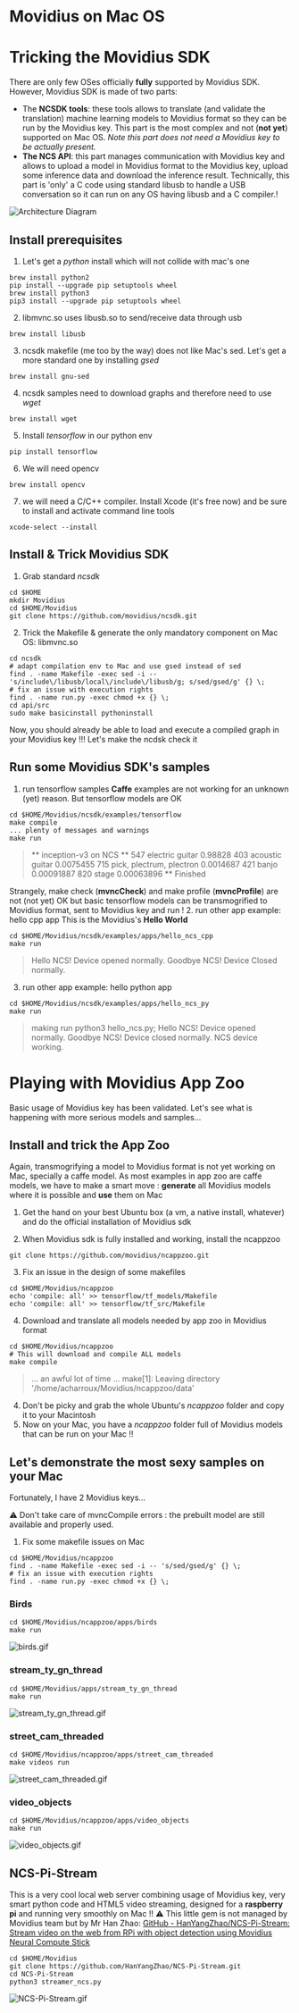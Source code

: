 # Movidius on Mac OS

# Tricking the Movidius SDK
There are only few OSes officially **fully** supported by Movidius SDK.
However, Movidius SDK is made of two parts:
* The **NCSDK tools**: these tools allows to translate (and validate the translation) machine learning models to Movidius format so they can be run by the Movidius key. This part is the most complex and not (**not yet**) supported on Mac OS. 
*Note this part does not need a Movidius key to be actually present.*
* **The NCS API**: this part manages communication with Movidius key and allows to upload a model in Movidius format to the Movidius key, upload some inference data and download the inference result. Technically, this part is 'only' a C code using standard libusb to handle a USB conversation so it can run on any OS having libusb and a C compiler.!


![Architecture Diagram](Images/Movidius_SDK.SVG)
## Install prerequisites

1. Let's get a *python* install which will not collide with mac's one
```
brew install python2
pip install --upgrade pip setuptools wheel
brew install python3
pip3 install --upgrade pip setuptools wheel
```
2. libmvnc.so uses libusb.so to send/receive data through usb
```
brew install libusb
```
3. ncsdk makefile (me too by the way) does not like Mac's sed. Let's get a more standard one by installing *gsed*
```
brew install gnu-sed
```
4. ncsdk samples need to download graphs and therefore need to use *wget*
```
brew install wget
```
5. Install *tensorflow* in our python env
```
pip install tensorflow
```
6. We will need opencv
```
brew install opencv
````
7. we will need a C/C++ compiler. Install Xcode (it's free now) and be sure to install and activate command line tools
```
xcode-select --install
```

## Install & Trick Movidius SDK
1. Grab standard *ncsdk*
```
cd $HOME
mkdir Movidius
cd $HOME/Movidius
git clone https://github.com/movidius/ncsdk.git
```
2. Trick the Makefile & generate the only mandatory component on Mac OS: libmvnc.so
```
cd ncsdk
# adapt compilation env to Mac and use gsed instead of sed
find . -name Makefile -exec sed -i -- 's/include\/libusb/local\/include\/libusb/g; s/sed/gsed/g' {} \;
# fix an issue with execution rights
find . -name run.py -exec chmod +x {} \;
cd api/src
sudo make basicinstall pythoninstall
```
Now, you should already be able to load and execute a compiled graph in your Movidius key !!! Let's make the ncdsk check it

## Run some Movidius SDK's samples

1. run tensorflow samples
**Caffe** examples are not working for an unknown (yet) reason. But tensorflow models are OK
```
cd $HOME/Movidius/ncsdk/examples/tensorflow
make compile
... plenty of messages and warnings
make run
```
>**
inception-v3 on NCS
**
547 electric guitar 0.98828
403 acoustic guitar 0.0075455
715 pick, plectrum, plectron 0.0014687
421 banjo 0.00091887
820 stage 0.00063896
**
Finished

Strangely, make check (**mvncCheck**) and make profile (**mvncProfile**) are not (not yet) OK but basic tensorflow models can be transmogrified to Movidius format, sent to Movidius key and run !
2. run other app example: hello cpp app
This is the Movidius's **Hello World**
```
cd $HOME/Movidius/ncsdk/examples/apps/hello_ncs_cpp
make run
```
>Hello NCS! Device opened normally.
Goodbye NCS!  Device Closed normally.

3. run other app example: hello python app
```
cd $HOME/Movidius/ncsdk/examples/apps/hello_ncs_py
make run
```
>making run
python3 hello_ncs.py;
Hello NCS! Device opened normally.
Goodbye NCS! Device closed normally.
NCS device working.

# Playing with Movidius App Zoo
Basic usage of Movidius key has been validated. Let's see what is happening with more serious models and samples...

## Install and trick the App Zoo

Again, transmogrifying a model to Movidius format is not yet working on Mac, specially a caffe model. As most examples in app zoo are caffe models, we have to make a smart move : **generate** all Movidius models where it is possible and **use** them on Mac
1. Get the hand on your best Ubuntu box (a vm, a native install, whatever) and do the official installation of Movidius sdk

2. When Movidius sdk is fully installed and working, install the ncappzoo
```
git clone https://github.com/movidius/ncappzoo.git
```
3. Fix an issue in the design of some makefiles
```
cd $HOME/Movidius/ncappzoo
echo 'compile: all' >> tensorflow/tf_models/Makefile
echo 'compile: all' >> tensorflow/tf_src/Makefile
```
4. Download and translate all models needed by app zoo in Movidius format
```
cd $HOME/Movidius/ncappzoo
# This will download and compile ALL models
make compile
```
>...
 an awful lot of time
 ...
 make[1]: Leaving directory '/home/acharroux/Movidius/ncappzoo/data'

4. Don't be picky and grab the whole Ubuntu's *ncappzoo* folder and copy it to your Macintosh
5. Now on your Mac, you have a *ncappzoo* folder full of Movidius models that can be run on your Mac !!
## Let's demonstrate the most sexy samples on your Mac
Fortunately, I have 2 Movidius keys...

:warning: Don't take care of mvncCompile errors : the prebuilt model are still available and properly used.

1. Fix some makefile issues on Mac
```
cd $HOME/Movidius/ncappzoo
find . -name Makefile -exec sed -i -- 's/sed/gsed/g' {} \;
# fix an issue with execution rights
find . -name run.py -exec chmod +x {} \;
```
### Birds 

```
cd $HOME/Movidius/ncappzoo/apps/birds
make run
```
![birds.gif](Images/birds.gif)

### stream_ty_gn_thread
```
cd $HOME/Movidius/apps/stream_ty_gn_thread
make run
```
![stream_ty_gn_thread.gif](Images/stream_ty_gn_thread.gif)

### street_cam_threaded
```
cd $HOME/Movidius/ncappzoo/apps/street_cam_threaded
make videos run
```
![street_cam_threaded.gif](Images/street_cam_threaded.gif)

### video_objects
```
cd $HOME/Movidius/ncappzoo/apps/video_objects
make run
```
![video_objects.gif](Images/video_objects.gif)

## NCS-Pi-Stream 
This is a very cool local web server combining usage of Movidius key, very smart python code and HTML5 video streaming, designed for a **raspberry pi** and running very smoothly on Mac !!
:warning: This little gem is not managed by Movidius team but by Mr Han Zhao: [GitHub - HanYangZhao/NCS-Pi-Stream: Stream video on the web from RPi with object detection using Movidius Neural Compute Stick](https://github.com/HanYangZhao/NCS-Pi-Stream)
```
cd $HOME/Movidius
git clone https://github.com/HanYangZhao/NCS-Pi-Stream.git
cd NCS-Pi-Stream
python3 streamer_ncs.py
```

![NCS-Pi-Stream.gif](Images/NCS-Pi-Stream.gif)


